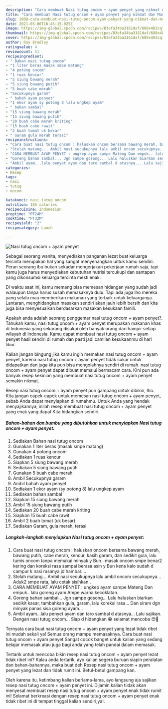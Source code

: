 ```yaml
---
description: "Cara membuat Nasi tutug oncom + ayam penyet yang nikmat dan Mudah Dibuat"
title: "Cara membuat Nasi tutug oncom + ayam penyet yang nikmat dan Mudah Dibuat"
slug: 1008-cara-membuat-nasi-tutug-oncom-ayam-penyet-yang-nikmat-dan-mudah-dibuat
date: 2021-05-06T16:45:15.925Z
image: https://img-global.cpcdn.com/recipes/03efa34ba3161daf/680x482cq70/nasi-tutug-oncom-ayam-penyet-foto-resep-utama.jpg
thumbnail: https://img-global.cpcdn.com/recipes/03efa34ba3161daf/680x482cq70/nasi-tutug-oncom-ayam-penyet-foto-resep-utama.jpg
cover: https://img-global.cpcdn.com/recipes/03efa34ba3161daf/680x482cq70/nasi-tutug-oncom-ayam-penyet-foto-resep-utama.jpg
author: Roy Bradley
ratingvalue: 4
reviewcount: 11
recipeingredient:
- " Bahan nasi tutug oncom"
- "1 liter beras masak smpe matang"
- "4 potong oncom"
- "1 ruas kencur"
- "5 siung bawang merah"
- "5 siung bawang putih"
- "5 buah cabe merah"
- "Secukupnya garam"
- " bahah ayam penyet"
- "1 ekor ayam sy potong 8 lalu ungkep ayam"
- " bahan sambal"
- "15 siung bawang merah"
- "15 siung bawang putih"
- "20 buah cabe merah kriting"
- "15 buah cabe rawit"
- "2 buah tomat uk besar"
- " Garam gula merah terasi"
recipeinstructions:
- "Cara buat nasi tutug oncom : haluskan oncom bersama bawang merah, bawang putih, cabe merah, kencur, kasih garam, dan sedikit gula, lalu tumis oncom tanpa memakai minyak y Bun.. masak oncom smpe benar2 kering dan koreksi rasa sampai berasa asin y Bun kena kalo sudah d campur k nasi rasanya jd hambar...."
- "Stelah matang... Ambil nasi secukupnya lalu ambil oncom secukupnya... Aduk2 smpe rata, lalu cetak sisihkan.."
- "CARA MEMBUAT AYAM PENYET : ungkep ayam sampe Mateng Dan empuk.. lalu goreng ayam Ampe warna kecoklatan.."
- "Goreng bahan sambal... Jgn sampe gosong... Lalu haluskan biarkan sedikit kasar, tambahkan gula, garam, lalu koreksi rasa... Dan siram dgn minyak panas sisa goreng ayam..."
- "Ambil ayam...lalu penyet ayam dan taro sambal d atasnya... Lalu sajikan. Dengan nasi tutug oncom... Siap d hidangkan 😁 selamat mencoba 😍🤗"
categories:
- Resep
tags:
- nasi
- tutug
- oncom

katakunci: nasi tutug oncom 
nutrition: 185 calories
recipecuisine: Indonesian
preptime: "PT24M"
cooktime: "PT32M"
recipeyield: "2"
recipecategory: Lunch

---
```



![Nasi tutug oncom + ayam penyet](https://img-global.cpcdn.com/recipes/03efa34ba3161daf/680x482cq70/nasi-tutug-oncom-ayam-penyet-foto-resep-utama.jpg)

Sebagai seorang wanita, menyediakan panganan lezat buat keluarga tercinta merupakan hal yang sangat menyenangkan untuk kamu sendiri. Peran seorang ibu bukan sekadar mengerjakan pekerjaan rumah saja, tapi kamu juga harus menyediakan kebutuhan nutrisi tercukupi dan santapan yang dikonsumsi keluarga tercinta mesti enak.

Di waktu  saat ini, kamu memang bisa memesan hidangan yang sudah jadi walaupun tanpa harus susah memasaknya dulu. Tapi ada juga lho mereka yang selalu mau memberikan makanan yang terbaik untuk keluarganya. Lantaran, menghidangkan masakan sendiri akan jauh lebih bersih dan kita juga bisa menyesuaikan berdasarkan masakan kesukaan famili. 



Apakah anda adalah seorang penggemar nasi tutug oncom + ayam penyet?. Tahukah kamu, nasi tutug oncom + ayam penyet merupakan makanan khas di Indonesia yang sekarang disukai oleh banyak orang dari hampir setiap wilayah di Indonesia. Kamu dapat membuat nasi tutug oncom + ayam penyet hasil sendiri di rumah dan pasti jadi camilan kesukaanmu di hari libur.

Kalian jangan bingung jika kamu ingin memakan nasi tutug oncom + ayam penyet, karena nasi tutug oncom + ayam penyet tidak sukar untuk didapatkan dan juga kita pun bisa mengolahnya sendiri di rumah. nasi tutug oncom + ayam penyet dapat dibuat memalui bermacam cara. Kini pun ada banyak resep kekinian yang membuat nasi tutug oncom + ayam penyet semakin nikmat.

Resep nasi tutug oncom + ayam penyet pun gampang untuk dibikin, lho. Kita jangan capek-capek untuk memesan nasi tutug oncom + ayam penyet, sebab Anda dapat menyiapkan di rumahmu. Untuk Anda yang hendak menyajikannya, inilah resep membuat nasi tutug oncom + ayam penyet yang enak yang dapat Kita hidangkan sendiri.

<!--inarticleads1-->

##### Bahan-bahan dan bumbu yang dibutuhkan untuk menyiapkan Nasi tutug oncom + ayam penyet:

1. Sediakan  Bahan nasi tutug oncom
1. Gunakan 1 liter beras (masak smpe matang)
1. Gunakan 4 potong oncom
1. Sediakan 1 ruas kencur
1. Siapkan 5 siung bawang merah
1. Sediakan 5 siung bawang putih
1. Gunakan 5 buah cabe merah
1. Ambil Secukupnya garam
1. Ambil  bahah ayam penyet
1. Sediakan 1 ekor ayam (sy potong 8) lalu ungkep ayam
1. Sediakan  bahan sambal
1. Siapkan 15 siung bawang merah
1. Ambil 15 siung bawang putih
1. Sediakan 20 buah cabe merah kriting
1. Siapkan 15 buah cabe rawit
1. Ambil 2 buah tomat (uk besar)
1. Sediakan  Garam, gula merah, terasi




<!--inarticleads2-->

##### Langkah-langkah menyiapkan Nasi tutug oncom + ayam penyet:

1. Cara buat nasi tutug oncom : haluskan oncom bersama bawang merah, bawang putih, cabe merah, kencur, kasih garam, dan sedikit gula, lalu tumis oncom tanpa memakai minyak y Bun.. masak oncom smpe benar2 kering dan koreksi rasa sampai berasa asin y Bun kena kalo sudah d campur k nasi rasanya jd hambar....
1. Stelah matang... Ambil nasi secukupnya lalu ambil oncom secukupnya... Aduk2 smpe rata, lalu cetak sisihkan..
1. CARA MEMBUAT AYAM PENYET : ungkep ayam sampe Mateng Dan empuk.. lalu goreng ayam Ampe warna kecoklatan..
1. Goreng bahan sambal... Jgn sampe gosong... Lalu haluskan biarkan sedikit kasar, tambahkan gula, garam, lalu koreksi rasa... Dan siram dgn minyak panas sisa goreng ayam...
1. Ambil ayam...lalu penyet ayam dan taro sambal d atasnya... Lalu sajikan. Dengan nasi tutug oncom... Siap d hidangkan 😁 selamat mencoba 😍🤗




Ternyata cara buat nasi tutug oncom + ayam penyet yang lezat tidak ribet ini mudah sekali ya! Semua orang mampu memasaknya. Cara buat nasi tutug oncom + ayam penyet Sangat cocok banget untuk kalian yang sedang belajar memasak atau juga bagi anda yang telah pandai dalam memasak.

Tertarik untuk mencoba bikin resep nasi tutug oncom + ayam penyet lezat tidak ribet ini? Kalau anda tertarik, ayo kalian segera buruan siapin peralatan dan bahan-bahannya, maka buat deh Resep nasi tutug oncom + ayam penyet yang lezat dan tidak rumit ini. Betul-betul gampang kan. 

Oleh karena itu, ketimbang kalian berlama-lama, ayo langsung aja sajikan resep nasi tutug oncom + ayam penyet ini. Dijamin kalian tiidak akan menyesal membuat resep nasi tutug oncom + ayam penyet enak tidak rumit ini! Selamat berkreasi dengan resep nasi tutug oncom + ayam penyet enak tidak ribet ini di tempat tinggal kalian sendiri,ya!.


